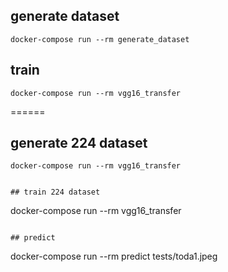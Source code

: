 ## generate dataset
```
docker-compose run --rm generate_dataset
```

## train
```
docker-compose run --rm vgg16_transfer
```

======

## generate 224 dataset
```
docker-compose run --rm vgg16_transfer
```
```

## train 224 dataset
```
docker-compose run --rm vgg16_transfer
```

## predict
```
docker-compose run --rm predict tests/toda1.jpeg
```

